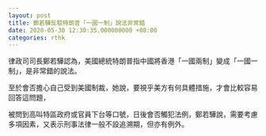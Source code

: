 ```yaml
---
layout: post
title: 鄭若驊反駁特朗普「一國一制」說法非常錯
date: 2020-05-30 12:30:35.000000000 +08:00
categories: rthk
---
```


律政司司長鄭若驊認為，美國總統特朗普指中國將香港「一國兩制」變成「一國一制」，是非常錯的說法。

至於會否擔心自己受到美國制裁，她說，要視乎美方有何具體措施，才會比較容易回答這問題，

被問到高叫特區政府或官員下台等口號，日後會否觸犯法例，鄭若驊說，需要考慮多項因素，又表示刑事法律一般不設追溯期，但亦有例外。
